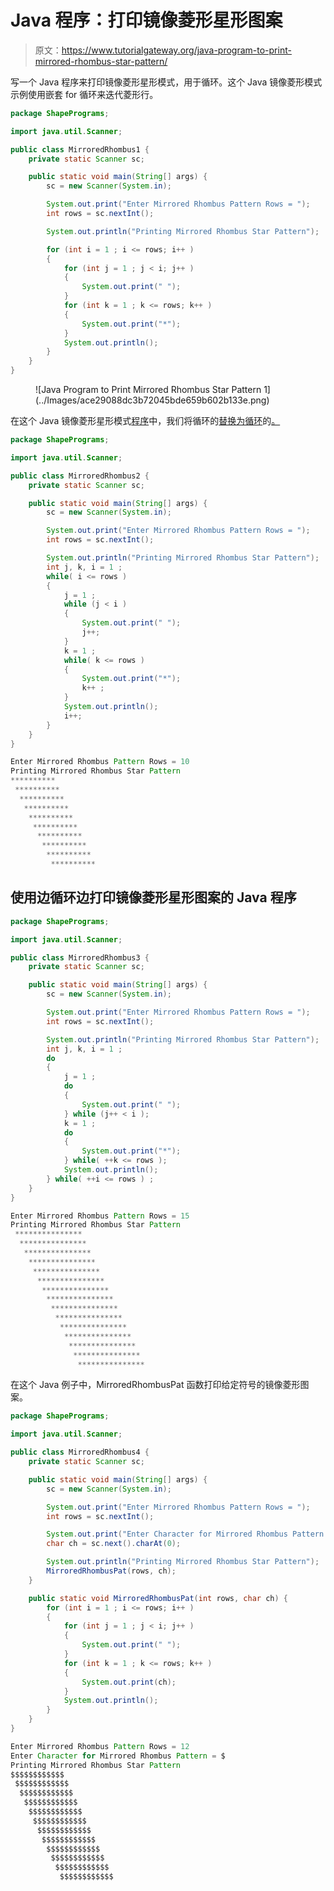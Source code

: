 # Java 程序：打印镜像菱形星形图案

> 原文：<https://www.tutorialgateway.org/java-program-to-print-mirrored-rhombus-star-pattern/>

写一个 Java 程序来打印镜像菱形星形模式，用于循环。这个 Java 镜像菱形模式示例使用嵌套 for 循环来迭代菱形行。

```java
package ShapePrograms;

import java.util.Scanner;

public class MirroredRhombus1 {
	private static Scanner sc;

	public static void main(String[] args) {
		sc = new Scanner(System.in);

		System.out.print("Enter Mirrored Rhombus Pattern Rows = ");
		int rows = sc.nextInt();

		System.out.println("Printing Mirrored Rhombus Star Pattern");	

		for (int i = 1 ; i <= rows; i++ ) 
		{
			for (int j = 1 ; j < i; j++ ) 
			{
				System.out.print(" ");
			}
			for (int k = 1 ; k <= rows; k++ ) 
			{
				System.out.print("*");
			}
			System.out.println();
		}
	}
}
```

<figure class="wp-block-image size-large">![Java Program to Print Mirrored Rhombus Star Pattern 1](../Images/ace29088dc3b72045bde659b602b133e.png)</figure>

在这个 Java 镜像菱形星形模式[程序](https://www.tutorialgateway.org/learn-java-programs/)中，我们将循环的[替换为循环](https://www.tutorialgateway.org/java-for-loop/)的[。](https://www.tutorialgateway.org/java-while-loop/)

```java
package ShapePrograms;

import java.util.Scanner;

public class MirroredRhombus2 {
	private static Scanner sc;

	public static void main(String[] args) {
		sc = new Scanner(System.in);

		System.out.print("Enter Mirrored Rhombus Pattern Rows = ");
		int rows = sc.nextInt();

		System.out.println("Printing Mirrored Rhombus Star Pattern");
		int j, k, i = 1 ;
		while( i <= rows ) 
		{
			j = 1 ;
			while (j < i ) 
			{
				System.out.print(" ");
				j++;
			}
			k = 1 ;
			while( k <= rows ) 
			{
				System.out.print("*");
				k++ ;
			}
			System.out.println();
			i++;
		}
	}
}
```

```java
Enter Mirrored Rhombus Pattern Rows = 10
Printing Mirrored Rhombus Star Pattern
**********
 **********
  **********
   **********
    **********
     **********
      **********
       **********
        **********
         **********
```

## 使用边循环边打印镜像菱形星形图案的 Java 程序

```java
package ShapePrograms;

import java.util.Scanner;

public class MirroredRhombus3 {
	private static Scanner sc;

	public static void main(String[] args) {
		sc = new Scanner(System.in);

		System.out.print("Enter Mirrored Rhombus Pattern Rows = ");
		int rows = sc.nextInt();

		System.out.println("Printing Mirrored Rhombus Star Pattern");
		int j, k, i = 1 ;
		do
		{
			j = 1 ;
			do
			{
				System.out.print(" ");
			} while (j++ < i );
			k = 1 ;
			do
			{
				System.out.print("*");
			} while( ++k <= rows );
			System.out.println();
		} while( ++i <= rows ) ;
	}
}
```

```java
Enter Mirrored Rhombus Pattern Rows = 15
Printing Mirrored Rhombus Star Pattern
 ***************
  ***************
   ***************
    ***************
     ***************
      ***************
       ***************
        ***************
         ***************
          ***************
           ***************
            ***************
             ***************
              ***************
               ***************
```

在这个 Java 例子中，MirroredRhombusPat 函数打印给定符号的镜像菱形图案。

```java
package ShapePrograms;

import java.util.Scanner;

public class MirroredRhombus4 {
	private static Scanner sc;

	public static void main(String[] args) {
		sc = new Scanner(System.in);

		System.out.print("Enter Mirrored Rhombus Pattern Rows = ");
		int rows = sc.nextInt();

		System.out.print("Enter Character for Mirrored Rhombus Pattern = ");
		char ch = sc.next().charAt(0);

		System.out.println("Printing Mirrored Rhombus Star Pattern");
		MirroredRhombusPat(rows, ch);	
	}

	public static void MirroredRhombusPat(int rows, char ch) {
		for (int i = 1 ; i <= rows; i++ ) 
		{
			for (int j = 1 ; j < i; j++ ) 
			{
				System.out.print(" ");
			}
			for (int k = 1 ; k <= rows; k++ ) 
			{
				System.out.print(ch);
			}
			System.out.println();
		}
	}
}
```

```java
Enter Mirrored Rhombus Pattern Rows = 12
Enter Character for Mirrored Rhombus Pattern = $
Printing Mirrored Rhombus Star Pattern
$$$$$$$$$$$$
 $$$$$$$$$$$$
  $$$$$$$$$$$$
   $$$$$$$$$$$$
    $$$$$$$$$$$$
     $$$$$$$$$$$$
      $$$$$$$$$$$$
       $$$$$$$$$$$$
        $$$$$$$$$$$$
         $$$$$$$$$$$$
          $$$$$$$$$$$$
           $$$$$$$$$$$$
```
